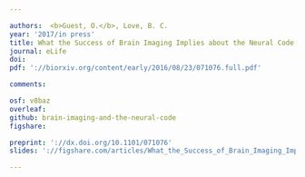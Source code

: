 ```yaml
---

authors:  <b>Guest, O.</b>, Love, B. C.
year: '2017/in press'
title: What the Success of Brain Imaging Implies about the Neural Code
journal: eLife
doi: 
pdf: '://biorxiv.org/content/early/2016/08/23/071076.full.pdf'

comments:

osf: v8baz
overleaf: 
github: brain-imaging-and-the-neural-code
figshare: 

preprint: '://dx.doi.org/10.1101/071076'
slides: '://figshare.com/articles/What_the_Success_of_Brain_Imaging_Implies_about_the_Neural_Code/4252022'

---
```

